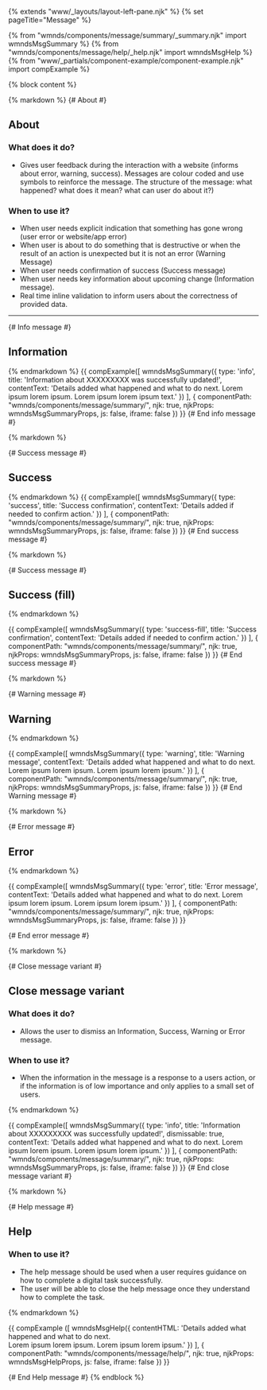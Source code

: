 {% extends "www/_layouts/layout-left-pane.njk" %}
{% set pageTitle="Message" %}

{% from "wmnds/components/message/summary/_summary.njk" import wmndsMsgSummary %}
{% from "wmnds/components/message/help/_help.njk" import wmndsMsgHelp %}
{% from "www/_partials/component-example/component-example.njk" import compExample %}

{% block content %}

{% markdown %}
{# About #}

## About

### What does it do?

- Gives user feedback during the interaction with a website (informs about error, warning, success). Messages are colour coded and use symbols to reinforce the message. The structure of the message: what happened? what does it mean? what can user do about it?)

<h3>When to use it?</h3>

- When user needs explicit indication that something has gone wrong (user error or website/app error)
- When user is about to do something that is destructive or when the result of an action is unexpected but it is not an error (Warning Message)
- When user needs confirmation of success (Success message)
- When user needs key information about upcoming change (Information message).
- Real time inline validation to inform users about the correctness of provided data.

---

{# Info message #}

## Information

{% endmarkdown %}
{{
  compExample([
    wmndsMsgSummary({
      type: 'info',
      title: 'Information about XXXXXXXXX was successfully updated!',
      contentText: 'Details added what happened and what to do next. Lorem ipsum lorem ipsum. Lorem ipsum lorem ipsum text.'
    })
  ],
  {
    componentPath: "wmnds/components/message/summary/",
    njk: true,
    njkProps: wmndsMsgSummaryProps,
    js: false,
    iframe: false
  })
}}
{# End info message #}

{% markdown %}

{# Success message #}

## Success

{% endmarkdown %}
{{
  compExample([
    wmndsMsgSummary({
      type: 'success',
      title: 'Success confirmation',
      contentText: 'Details added if needed to confirm action.'
    })
  ],
  {
    componentPath: "wmnds/components/message/summary/",
    njk: true,
    njkProps: wmndsMsgSummaryProps,
    js: false,
    iframe: false
  })
}}
{# End success message #}

{% markdown %}

{# Success message #}

## Success (fill)

{% endmarkdown %}

{{
  compExample([
    wmndsMsgSummary({
      type: 'success-fill',
      title: 'Success confirmation',
      contentText: 'Details added if needed to confirm action.'
    })
  ],
  {
    componentPath: "wmnds/components/message/summary/",
    njk: true,
    njkProps: wmndsMsgSummaryProps,
    js: false,
    iframe: false
  })
}}
{# End success message #}

{% markdown %}

{# Warning message #}

## Warning

{% endmarkdown %}

{{
  compExample([
    wmndsMsgSummary({
      type: 'warning',
      title: 'Warning message',
      contentText: 'Details added what happened and what to do next. Lorem ipsum lorem ipsum. Lorem ipsum lorem ipsum.'
    })
  ],
  {
    componentPath: "wmnds/components/message/summary/",
    njk: true,
    njkProps: wmndsMsgSummaryProps,
    js: false,
    iframe: false
  })
}}
{# End Warning message #}

{% markdown %}

{# Error message #}

## Error

{% endmarkdown %}

{{
  compExample([
    wmndsMsgSummary({
      type: 'error',
      title: 'Error message',
      contentText: 'Details added what happened and what to do next. Lorem ipsum lorem ipsum. Lorem ipsum lorem ipsum.'
    })
  ],
  {
    componentPath: "wmnds/components/message/summary/",
    njk: true,
    njkProps: wmndsMsgSummaryProps,
    js: false,
    iframe: false
  })
}}

{# End error message #}

{% markdown %}

{# Close message variant #}

## Close message variant

<h3>What does it do?</h3>

- Allows the user to dismiss an Information, Success, Warning or Error message.

<h3>When to use it?</h3>

- When the information in the message is a response to a users action, or if the information is of low importance and only applies to a small set of users.

{% endmarkdown %}

{{
  compExample([
    wmndsMsgSummary({
      type: 'info',
      title: 'Information about XXXXXXXXX was successfully updated!',
      dismissable: true,
      contentText: 'Details added what happened and what to do next. Lorem ipsum lorem ipsum. Lorem ipsum lorem ipsum.'
    })
  ],
  {
    componentPath: "wmnds/components/message/summary/",
    njk: true,
    njkProps: wmndsMsgSummaryProps,
    js: false,
    iframe: false
  })
}}
{# End close message variant #}

{% markdown %}

{# Help message #}

## Help

<h3>When to use it?</h3>

- The help message should be used when a user requires guidance on how to complete a digital task successfully.
- The user will be able to close the help message once they understand how to complete the task.

{% endmarkdown %}

{{ compExample
  ([
    wmndsMsgHelp({
      contentHTML: 'Details added what happened and what to do next.<br /> Lorem ipsum lorem ipsum. Lorem ipsum lorem ipsum.'
    })
  ],
  {
    componentPath: "wmnds/components/message/help/",
    njk: true,
    njkProps: wmndsMsgHelpProps,
    js: false,
    iframe: false
  })
}}

{# End Help message #}
{% endblock %}
